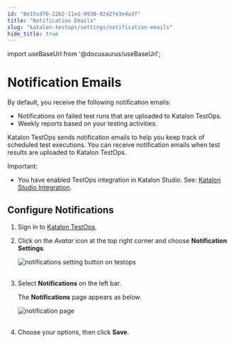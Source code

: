 ```yaml
---
id: "8e15cd70-22b2-11ed-9930-0242fe3e4a3f"
title: "Notification Emails"
slug: "katalon-testops/settings/notification-emails"
hide_title: true
---
```

import useBaseUrl from '@docusaurus/useBaseUrl';


# <a id="id" class="anchor_top_offset"/><a id="ariaid-title1" class="anchor_top_offset"/>Notification Emails

<p xmlns="http://www.w3.org/1999/xhtml" className="p">By default, you receive the following notification emails:</p> 
<ul xmlns="http://www.w3.org/1999/xhtml" className="ul"><li className="li">Notifications on failed test runs that are uploaded to Katalon     TestOps.</li><li className="li">Weekly reports based on your testing activities.</li></ul> 
<p xmlns="http://www.w3.org/1999/xhtml" className="p">Katalon TestOps sends notification emails to help you keep track   of scheduled test executions. You can receive notification emails   when test results are uploaded to Katalon TestOps.</p> 
<div xmlns="http://www.w3.org/1999/xhtml" className="note important note_important"><span className="note__title">Important:</span> 
  <ul className="ul"><li className="li"><p className="p">You have enabled TestOps integration in Katalon Studio. See: <a className="xref" href="/docs/legacy/katalon-testops/integrations/upload-test-results-to-katalon-testops-from-katalon-studio">Katalon
          Studio Integration</a>.</p></li></ul>
</div>
    

## <a id="id_1" class="anchor_top_offset"/>Configure Notifications

    
      
<ol xmlns="http://www.w3.org/1999/xhtml" className="ol">   <li className="li">     <p className="p">Sign in to <a className="xref j-external-link" href="https://testops.katalon.io/login" target="_blank">Katalon         TestOps</a>.</p>   </li>   <li className="li">     <p className="p">Click on the <em className="ph i">Avatar</em> icon at the top right corner and       choose <strong className="ph b">Notification Settings</strong>.</p>     <p className="p">       <img className="image" src={useBaseUrl("https://github.com/katalon-studio/docs-images/raw/master/katalon-analytics/docs/testops-revamp-july-noti-emails/notification-settings-highlight-blurred.png")} alt="notifications setting button on testops" /><br /><br />     </p>   </li>   <li className="li">     <p className="p">Select <strong className="ph b">Notifications</strong> on the left bar.</p>     <p className="p">The <strong className="ph b">Notifications</strong> page appears as below.</p>     <p className="p">       <img className="image" src={useBaseUrl("https://github.com/katalon-studio/docs-images/raw/master/katalon-analytics/docs/testops-revamp-july-noti-emails/notification-page-highligh-blurred.png")} alt="notification page" /><br /><br />     </p>   </li>   <li className="li">     <p className="p">Choose your options, then click <strong className="ph b">Save</strong>.</p>   </li> </ol> 
    
  
